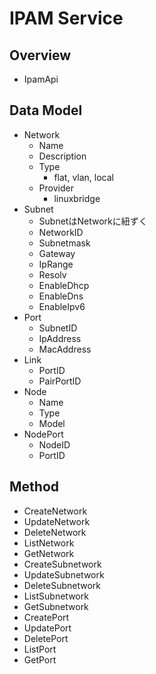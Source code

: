 # IPAM Service


## Overview
* IpamApi


## Data Model
* Network
    * Name
    * Description
    * Type
        * flat, vlan, local
    * Provider
        * linuxbridge
* Subnet
    * SubnetはNetworkに紐ずく
    * NetworkID
    * Subnetmask
    * Gateway
    * IpRange
    * Resolv
    * EnableDhcp
    * EnableDns
    * EnableIpv6
* Port
    * SubnetID
    * IpAddress
    * MacAddress
* Link
    * PortID
    * PairPortID
* Node
    * Name
    * Type
    * Model
* NodePort
    * NodeID
    * PortID


## Method
* CreateNetwork
* UpdateNetwork
* DeleteNetwork
* ListNetwork
* GetNetwork
* CreateSubnetwork
* UpdateSubnetwork
* DeleteSubnetwork
* ListSubnetwork
* GetSubnetwork
* CreatePort
* UpdatePort
* DeletePort
* ListPort
* GetPort
